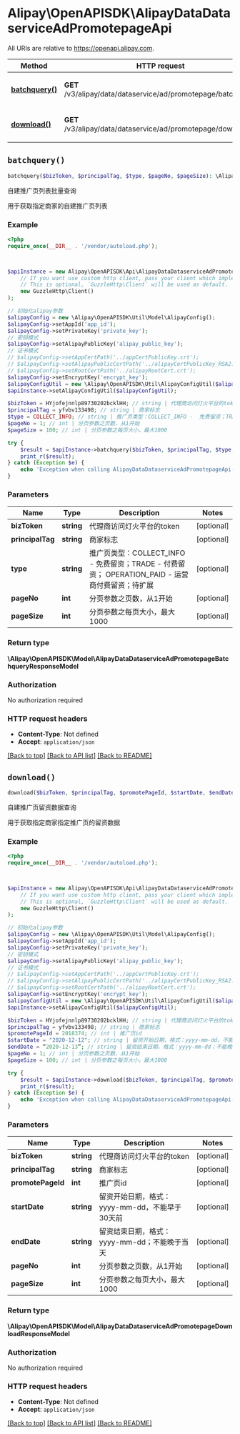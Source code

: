 # Alipay\OpenAPISDK\AlipayDataDataserviceAdPromotepageApi

All URIs are relative to https://openapi.alipay.com.

Method | HTTP request | Description
------------- | ------------- | -------------
[**batchquery()**](AlipayDataDataserviceAdPromotepageApi.md#batchquery) | **GET** /v3/alipay/data/dataservice/ad/promotepage/batchquery | 自建推广页列表批量查询
[**download()**](AlipayDataDataserviceAdPromotepageApi.md#download) | **GET** /v3/alipay/data/dataservice/ad/promotepage/download | 自建推广页留资数据查询


## `batchquery()`

```php
batchquery($bizToken, $principalTag, $type, $pageNo, $pageSize): \Alipay\OpenAPISDK\Model\AlipayDataDataserviceAdPromotepageBatchqueryResponseModel
```

自建推广页列表批量查询

用于获取指定商家的自建推广页列表

### Example

```php
<?php
require_once(__DIR__ . '/vendor/autoload.php');



$apiInstance = new Alipay\OpenAPISDK\Api\AlipayDataDataserviceAdPromotepageApi(
    // If you want use custom http client, pass your client which implements `GuzzleHttp\ClientInterface`.
    // This is optional, `GuzzleHttp\Client` will be used as default.
    new GuzzleHttp\Client()
);

// 初始化alipay参数
$alipayConfig = new \Alipay\OpenAPISDK\Util\Model\AlipayConfig();
$alipayConfig->setAppId('app_id');
$alipayConfig->setPrivateKey('private_key');
// 密钥模式
$alipayConfig->setAlipayPublicKey('alipay_public_key');
// 证书模式
// $alipayConfig->setAppCertPath('../appCertPublicKey.crt');
// $alipayConfig->setAlipayPublicCertPath('../alipayCertPublicKey_RSA2.crt');
// $alipayConfig->setRootCertPath('../alipayRootCert.crt');
$alipayConfig->setEncryptKey('encrypt_key');
$alipayConfigUtil = new \Alipay\OpenAPISDK\Util\AlipayConfigUtil($alipayConfig);
$apiInstance->setAlipayConfigUtil($alipayConfigUtil);

$bizToken = HYjofejnnlp89730202bcklHH; // string | 代理商访问灯火平台的token
$principalTag = yfvbv133498; // string | 商家标志
$type = COLLECT_INFO; // string | 推广页类型：COLLECT_INFO -  免费留资；TRADE - 付费留资； OPERATION_PAID - 运营商付费留资；待扩展
$pageNo = 1; // int | 分页参数之页数，从1开始
$pageSize = 100; // int | 分页参数之每页大小，最大1000

try {
    $result = $apiInstance->batchquery($bizToken, $principalTag, $type, $pageNo, $pageSize);
    print_r($result);
} catch (Exception $e) {
    echo 'Exception when calling AlipayDataDataserviceAdPromotepageApi->batchquery: ', $e->getMessage(), PHP_EOL;
}
```

### Parameters

Name | Type | Description  | Notes
------------- | ------------- | ------------- | -------------
 **bizToken** | **string**| 代理商访问灯火平台的token | [optional]
 **principalTag** | **string**| 商家标志 | [optional]
 **type** | **string**| 推广页类型：COLLECT_INFO -  免费留资；TRADE - 付费留资； OPERATION_PAID - 运营商付费留资；待扩展 | [optional]
 **pageNo** | **int**| 分页参数之页数，从1开始 | [optional]
 **pageSize** | **int**| 分页参数之每页大小，最大1000 | [optional]

### Return type

**\Alipay\OpenAPISDK\Model\AlipayDataDataserviceAdPromotepageBatchqueryResponseModel**

### Authorization

No authorization required

### HTTP request headers

- **Content-Type**: Not defined
- **Accept**: `application/json`

[[Back to top]](#) [[Back to API list]](../../README.md#api-endpoints)
[[Back to README]](../../README.md)

## `download()`

```php
download($bizToken, $principalTag, $promotePageId, $startDate, $endDate, $pageNo, $pageSize): \Alipay\OpenAPISDK\Model\AlipayDataDataserviceAdPromotepageDownloadResponseModel
```

自建推广页留资数据查询

用于获取指定商家指定推广页的留资数据

### Example

```php
<?php
require_once(__DIR__ . '/vendor/autoload.php');



$apiInstance = new Alipay\OpenAPISDK\Api\AlipayDataDataserviceAdPromotepageApi(
    // If you want use custom http client, pass your client which implements `GuzzleHttp\ClientInterface`.
    // This is optional, `GuzzleHttp\Client` will be used as default.
    new GuzzleHttp\Client()
);

// 初始化alipay参数
$alipayConfig = new \Alipay\OpenAPISDK\Util\Model\AlipayConfig();
$alipayConfig->setAppId('app_id');
$alipayConfig->setPrivateKey('private_key');
// 密钥模式
$alipayConfig->setAlipayPublicKey('alipay_public_key');
// 证书模式
// $alipayConfig->setAppCertPath('../appCertPublicKey.crt');
// $alipayConfig->setAlipayPublicCertPath('../alipayCertPublicKey_RSA2.crt');
// $alipayConfig->setRootCertPath('../alipayRootCert.crt');
$alipayConfig->setEncryptKey('encrypt_key');
$alipayConfigUtil = new \Alipay\OpenAPISDK\Util\AlipayConfigUtil($alipayConfig);
$apiInstance->setAlipayConfigUtil($alipayConfigUtil);

$bizToken = HYjofejnnlp89730202bcklHH; // string | 代理商访问灯火平台的token
$principalTag = yfvbv133498; // string | 商家标志
$promotePageId = 2018374; // int | 推广页id
$startDate = "2020-12-12"; // string | 留资开始日期，格式：yyyy-mm-dd，不能早于30天前
$endDate = “2020-12-13”; // string | 留资结束日期，格式：yyyy-mm-dd；不能晚于当天
$pageNo = 1; // int | 分页参数之页数，从1开始
$pageSize = 100; // int | 分页参数之每页大小，最大1000

try {
    $result = $apiInstance->download($bizToken, $principalTag, $promotePageId, $startDate, $endDate, $pageNo, $pageSize);
    print_r($result);
} catch (Exception $e) {
    echo 'Exception when calling AlipayDataDataserviceAdPromotepageApi->download: ', $e->getMessage(), PHP_EOL;
}
```

### Parameters

Name | Type | Description  | Notes
------------- | ------------- | ------------- | -------------
 **bizToken** | **string**| 代理商访问灯火平台的token | [optional]
 **principalTag** | **string**| 商家标志 | [optional]
 **promotePageId** | **int**| 推广页id | [optional]
 **startDate** | **string**| 留资开始日期，格式：yyyy-mm-dd，不能早于30天前 | [optional]
 **endDate** | **string**| 留资结束日期，格式：yyyy-mm-dd；不能晚于当天 | [optional]
 **pageNo** | **int**| 分页参数之页数，从1开始 | [optional]
 **pageSize** | **int**| 分页参数之每页大小，最大1000 | [optional]

### Return type

**\Alipay\OpenAPISDK\Model\AlipayDataDataserviceAdPromotepageDownloadResponseModel**

### Authorization

No authorization required

### HTTP request headers

- **Content-Type**: Not defined
- **Accept**: `application/json`

[[Back to top]](#) [[Back to API list]](../../README.md#api-endpoints)
[[Back to README]](../../README.md)
